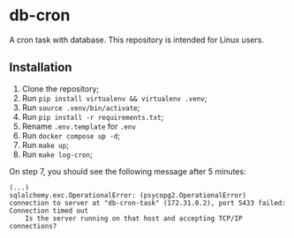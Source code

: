 # db-cron

A cron task with database. This repository is intended for Linux users.

## Installation

1. Clone the repository;
2. Run `pip install virtualenv && virtualenv .venv`;
3. Run `source .venv/bin/activate`;
4. Run `pip install -r requirements.txt`;
5. Rename `.env.template` for `.env`
6. Run `docker compose up -d`;
7. Run `make up`;
8. Run `make log-cron`;

On step 7, you should see the following message after 5 minutes:

```   
(...)
sqlalchemy.exc.OperationalError: (psycopg2.OperationalError) connection to server at "db-cron-task" (172.31.0.2), port 5433 failed: Connection timed out
	Is the server running on that host and accepting TCP/IP connections?

```
